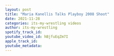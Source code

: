 ```yaml
---
layout: post
title: "Maria Kanellis Talks Playboy 2008 Shoot"
date: 2021-11-28
categories: its-my-wrestling videos
author: its-my-wrestling
spotify_track_id: 
youtube_video_id: hBjfuEqZm7I
apple_track_id: 
youtube_metadata: 
---
```


